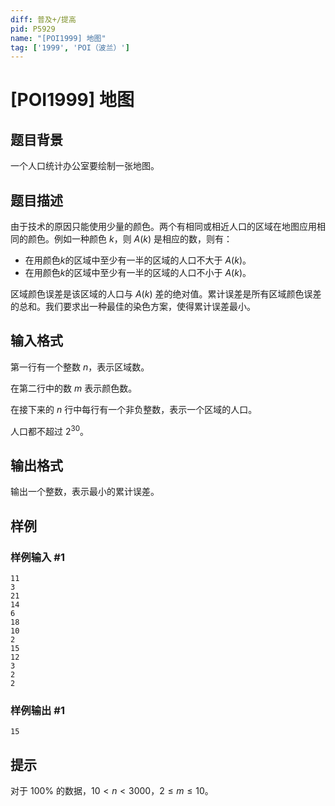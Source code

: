 ```yaml
---
diff: 普及+/提高
pid: P5929
name: "[POI1999] 地图"
tag: ['1999', 'POI（波兰）']
---
```

# [POI1999] 地图
## 题目背景

一个人口统计办公室要绘制一张地图。
## 题目描述

由于技术的原因只能使用少量的颜色。两个有相同或相近人口的区域在地图应用相同的颜色。例如一种颜色 $k$，则 $A(k)$ 是相应的数，则有：
- 在用颜色$k$的区域中至少有一半的区域的人口不大于 $A(k)$。
- 在用颜色$k$的区域中至少有一半的区域的人口不小于 $A(k)$。

区域颜色误差是该区域的人口与 $A(k)$ 差的绝对值。累计误差是所有区域颜色误差的总和。我们要求出一种最佳的染色方案，使得累计误差最小。
## 输入格式

第一行有一个整数 $n$，表示区域数。

在第二行中的数 $m$ 表示颜色数。

在接下来的  $n$ 行中每行有一个非负整数，表示一个区域的人口。

人口都不超过 $2^{30}$。
## 输出格式

输出一个整数，表示最小的累计误差。
## 样例

### 样例输入 #1
```
11
3
21
14
6
18
10
2
15
12
3
2
2
```
### 样例输出 #1
```
15
```
## 提示

对于 $100\%$ 的数据，$10< n <3000$，$2 \le m \le 10$。

